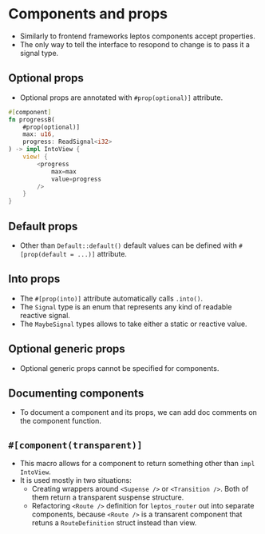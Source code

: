 # Components and props

- Similarly to frontend frameworks leptos components accept properties.
- The only way to tell the interface to resopond to change is to pass it a 
  signal type.

## Optional props

- Optional props are annotated with `#prop(optional)]` attribute.
```rust
#[component]
fn progressB(
    #prop(optional)]
    max: u16,
    progress: ReadSignal<i32>
) -> impl IntoView {
    view! {
        <progress
            max=max
            value=progress
        />
    }
}
```

## Default props

- Other than `Default::default()` default values can be defined with
  `#[prop(default = ...)]` attribute.

## Into props

- The `#[prop(into)]` attribute automatically calls `.into()`.
- The `Signal` type is an enum that represents any kind of readable reactive
  signal.
- The `MaybeSignal` types allows to take either a static or reactive value.

## Optional generic props

- Optional generic props cannot be specified for components. 

## Documenting components

- To document a component and its props, we can add doc comments on the
  component function.


## `#[component(transparent)]`

- This macro allows for a component to return something other than 
  `impl IntoView`.
- It is used mostly in two situations:
    - Creating wrappers around `<Supense />` or `<Transition />`. Both of them
      return a transparent suspense structure.
    - Refactoring `<Route />` definition for `leptos_router` out into separate
      components, because `<Route />` is a transarent component that retuns a 
      `RouteDefinition` struct instead than view.
